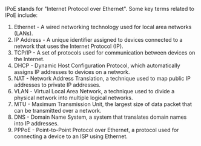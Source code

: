 IPoE stands for "Internet Protocol over Ethernet". Some key terms related to IPoE include:

1. Ethernet - A wired networking technology used for local area networks (LANs).
2. IP Address - A unique identifier assigned to devices connected to a network that uses the Internet Protocol (IP).
3. TCP/IP - A set of protocols used for communication between devices on the Internet.
4. DHCP - Dynamic Host Configuration Protocol, which automatically assigns IP addresses to devices on a network.
5. NAT - Network Address Translation, a technique used to map public IP addresses to private IP addresses.
6. VLAN - Virtual Local Area Network, a technique used to divide a physical network into multiple logical networks.
7. MTU - Maximum Transmission Unit, the largest size of data packet that can be transmitted over a network.
8. DNS - Domain Name System, a system that translates domain names into IP addresses.
9. PPPoE - Point-to-Point Protocol over Ethernet, a protocol used for connecting a device to an ISP using Ethernet.
